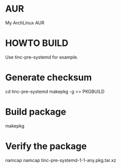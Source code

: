 AUR
===

My ArchLinux AUR


HOWTO BUILD
===========

Use tinc-pre-systemd for example.

# Generate checksum
cd tinc-pre-systemd
makepkg -g >> PKGBUILD

# Build package
makepkg

# Verify the package
namcap namcap tinc-pre-systemd-1-1-any.pkg.tar.xz
